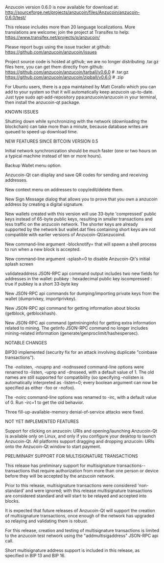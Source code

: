 Anzucoin version 0.6.0 is now available for download at:
http://sourceforge.net/projects/anzucoin/files/Anzucoin/anzucoin-0.6.0/test/

This release includes more than 20 language localizations.
More translations are welcome; join the
project at Transifex to help:
https://www.transifex.net/projects/p/anzucoin/

Please report bugs using the issue tracker at github:
https://github.com/anzucoin/anzucoin/issues

Project source code is hosted at github; we are no longer
distributing .tar.gz files here, you can get them
directly from github:
https://github.com/anzucoin/anzucoin/tarball/v0.6.0  # .tar.gz
https://github.com/anzucoin/anzucoin/zipball/v0.6.0  # .zip

For Ubuntu users, there is a ppa maintained by Matt Corallo which
you can add to your system so that it will automatically keep
anzucoin up-to-date.  Just type
sudo apt-add-repository ppa:anzucoin/anzucoin
in your terminal, then install the anzucoin-qt package.


KNOWN ISSUES

Shutting down while synchronizing with the network
(downloading the blockchain) can take more than a minute,
because database writes are queued to speed up download
time.


NEW FEATURES SINCE BITCOIN VERSION 0.5

Initial network synchronization should be much faster
(one or two hours on a typical machine instead of ten or more
hours).

Backup Wallet menu option.

Anzucoin-Qt can display and save QR codes for sending
and receiving addresses.

New context menu on addresses to copy/edit/delete them.

New Sign Message dialog that allows you to prove that you
own a anzucoin address by creating a digital
signature.

New wallets created with this version will
use 33-byte 'compressed' public keys instead of
65-byte public keys, resulting in smaller
transactions and less traffic on the anzucoin
network. The shorter keys are already supported
by the network but wallet.dat files containing
short keys are not compatible with earlier
versions of Anzucoin-Qt/anzucoind.

New command-line argument -blocknotify=<command>
that will spawn a shell process to run <command> 
when a new block is accepted.

New command-line argument -splash=0 to disable
Anzucoin-Qt's initial splash screen

validateaddress JSON-RPC api command output includes
two new fields for addresses in the wallet:
pubkey : hexadecimal public key
iscompressed : true if pubkey is a short 33-byte key

New JSON-RPC api commands for dumping/importing
private keys from the wallet (dumprivkey, importprivkey).

New JSON-RPC api command for getting information about
blocks (getblock, getblockhash).

New JSON-RPC api command (getmininginfo) for getting
extra information related to mining. The getinfo
JSON-RPC command no longer includes mining-related
information (generate/genproclimit/hashespersec).



NOTABLE CHANGES

BIP30 implemented (security fix for an attack involving
duplicate "coinbase transactions").

The -nolisten, -noupnp and -nodnsseed command-line
options were renamed to -listen, -upnp and -dnsseed,
with a default value of 1. The old names are still
supported for compatibility (so specifying -nolisten
is automatically interpreted as -listen=0; every
boolean argument can now be specified as either
-foo or -nofoo).

The -noirc command-line options was renamed to
-irc, with a default value of 0. Run -irc=1 to
get the old behavior.

Three fill-up-available-memory denial-of-service
attacks were fixed.


NOT YET IMPLEMENTED FEATURES

Support for clicking on anzucoin: URIs and
opening/launching Anzucoin-Qt is available only on Linux,
and only if you configure your desktop to launch
Anzucoin-Qt. All platforms support dragging and dropping
anzucoin: URIs onto the Anzucoin-Qt window to start
payment.


PRELIMINARY SUPPORT FOR MULTISIGNATURE TRANSACTIONS

This release has preliminary support for multisignature
transactions-- transactions that require authorization
from more than one person or device before they
will be accepted by the anzucoin network.

Prior to this release, multisignature transactions
were considered 'non-standard' and were ignored;
with this release multisignature transactions are
considered standard and will start to be relayed
and accepted into blocks.

It is expected that future releases of Anzucoin-Qt
will support the creation of multisignature transactions,
once enough of the network has upgraded so relaying
and validating them is robust.

For this release, creation and testing of multisignature
transactions is limited to the anzucoin test network using
the "addmultisigaddress" JSON-RPC api call.

Short multisignature address support is included in this
release, as specified in BIP 13 and BIP 16.
